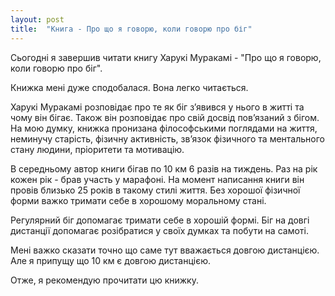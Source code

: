 ```yaml
---
layout: post
title:  "Книга - Про що я говорю, коли говорю про біг"
---
```


Сьогодні я завершив читати книгу Харукі Муракамі - "Про що я говорю, коли говорю про біг".

Книжка мені дуже сподобалася. Вона легко читається.

Харукі Муракамі розповідає про те як біг з’явився у нього в житті та чому він бігає. Також він розповідає про свій досвід пов’язаний з бігом. На мою думку, книжка пронизана філософськими поглядами на життя, неминучу старість, фізичну активність, зв’язок фізичного та ментального стану людини, пріоритети та мотивацію.

В середньому автор книги бігав по 10 км 6 разів на тиждень. Раз на рік кожен рік - брав участь у марафоні. На момент написання книги він провів близько 25 років в такому стилі життя. Без хорошої фізичної форми важко тримати себе в хорошому моральному стані.

Регулярний біг допомагає тримати себе в хорошій формі. Біг на довгі дистанції допомагає розібратися у своїх думках та побути на самоті.

Мені важко сказати точно що саме тут вважається довгою дистанцією. Але я припущу що 10 км є довгою дистанцією.

Отже, я рекомендую прочитати цю книжку.

